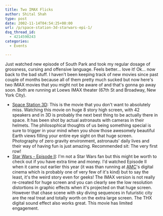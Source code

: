 ```yaml
---
title: Two IMAX Flicks
author: Shital Shah
type: post
date: 2002-11-14T04:54:25+00:00
url: /p/space-station-3d-starwars-epi-1/
dsq_thread_id:
  - 4214590243
categories:
  - Events

---
```

Just watched new episode of South Park and took my regular dosage of grossness, cursing and offensive language. Feels better... love it! Ok... now back to the bad stuff. I haven't been keeping track of new movies since past couple of months because all of them pretty much sucked but now here's two IMAX movies that you might not be aware of and that's gonna go away soon. Both are running at Loews IMAX theater (67th St and Broadway, New York City).

  * [Space Station 3D][1]: This is the movie that you don't want to absolutely miss. Watching this movie on huge 8 story high screen, with 42 speakers and in 3D is probably the next best thing to be actually there in space. It has been shot by actual astronauts with cameras in their helmets. The philosophical thoughts of us being something special is sure to trigger in your mind when you show those awesomely beautiful Earth views filling your entire eye sight on that huge screen. Photography of zero gravity environment, astronauts' daily lives and their way of having fun is just amazing. Recommended sit: The very first row! 
  * [Star Wars - Episode II][2]: I'm not a Star Wars fan but this might be worth to check out if you have extra time and money. I'd watched Episode II when it came out earlier this year (it was than running at [AMC][3]'s digital cinema which is probably one of very few of it's kind) but to say the least, it's the weird story even for geeks! The IMAX version is not really re-created for huge screen and you can clearly see the low resolution distortions in graphic effects when it's projected on that huge screen. However that chase scene with sky diving sequences in futuristic city are the real treat and totally worth on the extra large screen. The THX digital sound effect also works great. This movie has limited engagement.

 [1]: http://movies.yahoo.com/shop?d=hv&cf=info&id=1808393554
 [2]: http://movies.yahoo.com/shop?d=hv&cf=info&id=1808439536
 [3]: http://movies.yahoo.com/showtimes/showtimes.html?z=10001&r=sim&m=&t=AMC%20Empire%2025&a=&dt=0&s=tm&p=0